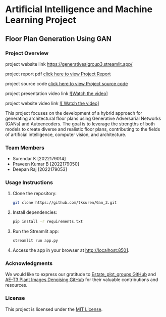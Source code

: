 # Artificial Intelligence and Machine Learning Project

## Floor Plan Generation Using GAN

### Project Overview
project website link      https://generativeaigroup3.streamlit.app/  

project report pdf [click here to view Project Report](files/project_report.pdf)

project source code [click here to view Project source code ](files/autoencoder.pdf)

project presentation video link   [![Watch the video]](https://youtu.be/8uGcMgpR0HQ)

project website video link  [![    Watch the video]](https://youtu.be/4vZ-Bx8Bqoo)




This project focuses on the development of a hybrid approach for generating architectural floor plans using Generative Adversarial Networks (GANs) and Autoencoders. The goal is to leverage the strengths of both models to create diverse and realistic floor plans, contributing to the fields of artificial intelligence, computer vision, and architecture.

### Team Members

- Surendar K [2022179014]
- Praveen Kumar B [2022179050]
- Deepan Raj [2022179053]


### Usage Instructions

1. Clone the repository:

    ```bash
    git clone https://github.com/tksuren/Gan_3.git
    ```

2. Install dependencies:

    ```bash
    pip install -r requirements.txt
    ```

3. Run the Streamlit app:

    ```bash
    streamlit run app.py
    ```

4. Access the app in your browser at [http://localhost:8501](http://localhost:8501).

### Acknowledgments

We would like to express our gratitude to [Estate_plot_groups GitHub](https://github.com/aakgna/Estate_plot_groups) and [AE-T3 Plant Images Denoising GitHub](https://github.com/adityamushyam/AE-T3/blob/main/Plant%20Images%20Denoising.ipynb) for their valuable contributions and resources.

### License

This project is licensed under the [MIT License](LICENSE).

